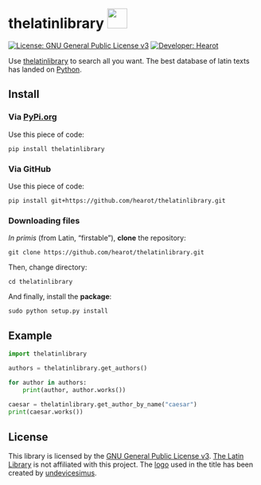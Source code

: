 # thelatinlibrary <img src="https://images-wixmp-ed30a86b8c4ca887773594c2.wixmp.com/intermediary/f/264498ee-73ce-49d8-8ebc-f1f845fff514/d9clbzg-a94e9f45-a32c-4fef-a56d-64e8040539c9.png" width=40 height=40/>

[![License: GNU General Public License v3](https://img.shields.io/badge/License-GNU%20General%20Public%20License%20v3-blue.svg)](https://github.com/hearot/thelatinlibrary/blob/master/LICENSE) [![Developer: Hearot](https://img.shields.io/badge/Developer-%20Hearot-red.svg)](https://hearot.it)

Use [thelatinlibrary](http://www.thelatinlibrary.com) to search all you want. The best database of latin texts has landed on [Python](https://python.org).

## Install

### Via [PyPi.org](https://pypi.org/project/thelatinlibrary/)

Use this piece of code:

```
pip install thelatinlibrary
```

### Via GitHub

Use this piece of code:

```
pip install git+https://github.com/hearot/thelatinlibrary.git
```

### Downloading files

*In primis* (from Latin, “firstable”), **clone** the repository:

```
git clone https://github.com/hearot/thelatinlibrary.git
```

Then, change directory:

```
cd thelatinlibrary
```

And finally, install the **package**:

```
sudo python setup.py install
```

## Example

```python
import thelatinlibrary

authors = thelatinlibrary.get_authors()

for author in authors:
    print(author, author.works())
    
caesar = thelatinlibrary.get_author_by_name("caesar")
print(caesar.works())
```

## License

This library is licensed by the [GNU General Public License v3](https://github.com/hearot/thelatinlibrary/blob/master/LICENSE). [The Latin Library](http://www.thelatinlibrary.com) is not affiliated with this project. The [logo](https://www.deviantart.com/undevicesimus/art/Polandball-Icon-Romeball-565346284) used in the title has been created by [undevicesimus](https://www.deviantart.com/undevicesimus).
